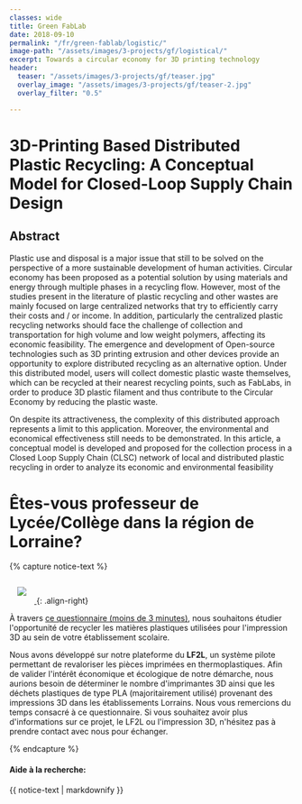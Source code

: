 ```yaml
---
classes: wide
title: Green FabLab
date: 2018-09-10
permalink: "/fr/green-fablab/logistic/"
image-path: "/assets/images/3-projects/gf/logistical/"
excerpt: Towards a circular economy for 3D printing technology
header:
  teaser: "/assets/images/3-projects/gf/teaser.jpg"
  overlay_image: "/assets/images/3-projects/gf/teaser-2.jpg"
  overlay_filter: "0.5"

---
```

# 3D-Printing Based Distributed Plastic Recycling: A Conceptual Model for Closed-Loop Supply Chain Design

## Abstract

Plastic use and disposal is a major issue that still to be solved on
the perspective of a more sustainable development of human
activities. Circular economy has been proposed as a potential solution by using materials and energy through multiple phases in a recycling flow. However, most of the studies present in the literature of plastic recycling and other wastes are mainly focused on large centralized networks that try to efficiently carry their costs and / or income. In addition, particularly
the centralized plastic recycling networks should face the challenge of collection and transportation for high volume and low weight polymers, affecting its economic feasibility.
The emergence and development of Open-source technologies such as 3D printing extrusion and other devices provide an opportunity to explore distributed recycling as an alternative option. Under this distributed model, users will collect domestic plastic waste themselves, which can be recycled at their nearest recycling points, such as FabLabs, in order to produce 3D plastic filament and thus contribute to the Circular Economy by reducing the plastic waste.

On despite its attractiveness, the complexity of this distributed
approach represents a limit to this application. Moreover, the environmental and economical effectiveness still needs to be demonstrated. In this article, a conceptual model is developed and proposed for the collection process in a Closed Loop Supply Chain (CLSC) network of local and distributed plastic recycling in order to analyze its economic and environmental feasibility

# Êtes-vous professeur de Lycée/Collège dans la région de Lorraine?

{% capture notice-text %}

[<img src="{{ site.baseurl|append:page.image-path|append:'encuesta.png'}}" style="margin: 1em;">
](https://goo.gl/forms/2KESgsDo11gtwXAC2)
{: .align-right}

À travers [ce questionnaire (moins de 3 minutes)](https://goo.gl/forms/2KESgsDo11gtwXAC2), nous souhaitons étudier l'opportunité de recycler les matières plastiques utilisées pour l'impression 3D au sein de votre établissement scolaire.

Nous avons développé sur notre plateforme du **LF2L**, un système pilote permettant de revaloriser les pièces imprimées en thermoplastiques.
Afin de valider l'intérêt économique et écologique de notre démarche, nous aurions besoin de déterminer le nombre d'imprimantes 3D ainsi que les déchets plastiques de type PLA (majoritairement utilisé) provenant des impressions 3D dans les établissements Lorrains.
Nous vous remercions du temps consacré à ce questionnaire. Si vous souhaitez avoir plus d'informations sur ce projet, le LF2L ou l'impression 3D, n'hésitez pas à prendre contact avec nous pour échanger.

{% endcapture %}

<div class="notice--info">
<h4>Aide à la recherche:</h4>

{{ notice-text | markdownify }}
</div>